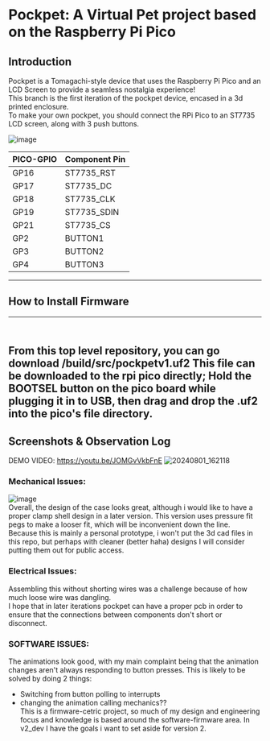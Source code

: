 # Pockpet: A Virtual Pet project based on the Raspberry Pi Pico

## Introduction
Pockpet is a Tomagachi-style device that uses the Raspberry Pi Pico and an LCD Screen to provide a seamless nostalgia experience! <br/>
This branch is the first iteration of the pockpet device, encased in a 3d printed enclosure. <br/>
To make your own pockpet, you should connect the RPi Pico to an ST7735 LCD screen, along with 3 push buttons. <br/>

![image](https://github.com/user-attachments/assets/3d48ecf2-d453-4647-ab5c-97c5d59acf03)

| PICO-GPIO | Component Pin |
| ----------- | ----------- |
| GP16 | ST7735_RST |
| GP17 | ST7735_DC |
| GP18 | ST7735_CLK |
| GP19 | ST7735_SDIN |
| GP21 | ST7735_CS |
| GP2 | BUTTON1 |
| GP3 | BUTTON2 |
| GP4 | BUTTON3 |
---
## How to Install Firmware
---
<br/>From this top level repository, you can go download /build/src/pockpetv1.uf2 
This file can be downloaded to the rpi pico directly; Hold the BOOTSEL button on the pico board while plugging it in to USB, then drag and drop the .uf2 into the pico's file directory. <br/>
---
## Screenshots & Observation Log
DEMO VIDEO: https://youtu.be/JOMGvVkbFnE
![20240801_162118](https://github.com/user-attachments/assets/ae4f28c9-46b2-4414-8691-ea9767c14d8c) <br/>
### Mechanical Issues:
![image](https://github.com/user-attachments/assets/05eae27b-5ace-4164-96f0-787f80357a88) <br/>
Overall, the design of the case looks great, although i would like to have a proper clamp shell design in a later version. This version uses pressure fit pegs to make a looser fit, which will be inconvenient down the line. <br/>
Because this is mainly a personal prototype, i won't put the 3d cad files in this repo, but perhaps with cleaner (better haha) designs I will consider putting them out for public access. <br/>
### Electrical Issues:
Assembling this without shorting wires was a challenge because of how much loose wire was dangling. <br/>
I hope that in later iterations pockpet can have a proper pcb in order to ensure that the connections between components don't short or disconnect. <br/>
### SOFTWARE ISSUES:
The animations look good, with my main complaint being that the animation changes aren't always responding to button presses. This is likely to be solved by doing 2 things: <br/>
* Switching from button polling to interrupts
* changing the animation calling mechanics?? 
<br/>This is a firmware-cetric project, so much of my design and engineering focus and knowledge is based around the software-firmware area. In v2_dev I have the goals i want to set aside for version 2.
